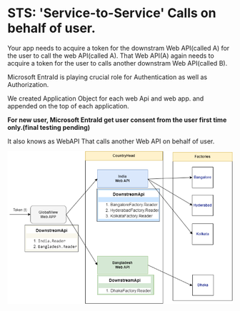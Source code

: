 # STS: 'Service-to-Service' Calls on behalf of user.

Your app needs to acquire a token for the downstram Web API(called A) for the user to call the web API(called A). That  Web API(A) again needs to acquire a token for the user to calls another downstram Web API(called B).

Microsoft EntraId is playing crucial role for Authentication as well as Authorization. 

We created Application Object for each web Api and web app. and appended on the top of each application. 

**For new user, Microsoft EntraId get user consent from the user first time only.(final testing pending)**


It also knows as WebAPI That calls another Web API on behalf of user.




![High level diagram](./docs/images/service-2-service-v1.png)